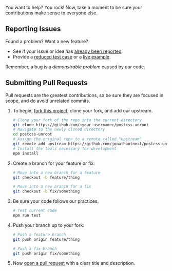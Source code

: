 You want to help? You rock! Now, take a moment to be sure your contributions make sense to everyone else.

## Reporting Issues

Found a problem? Want a new feature?

- See if your issue or idea has [already been reported].
- Provide a [reduced test case] or a [live example].

Remember, a bug is a _demonstrable problem_ caused by _our_ code.

## Submitting Pull Requests

Pull requests are the greatest contributions, so be sure they are focused in scope, and do avoid unrelated commits.

1. To begin, [fork this project], clone your fork, and add our upstream.
   ```bash
   # Clone your fork of the repo into the current directory
   git clone https://github.com/<your-username>/postcss-unroot
   # Navigate to the newly cloned directory
   cd postcss-unroot
   # Assign the original repo to a remote called "upstream"
   git remote add upstream https://github.com/jonathantneal/postcss-unroot
   # Install the tools necessary for development
   npm install
   ```

2. Create a branch for your feature or fix:
   ```bash
   # Move into a new branch for a feature
   git checkout -b feature/thing
   ```
   ```bash
   # Move into a new branch for a fix
   git checkout -b fix/something
   ```

3. Be sure your code follows our practices.
   ```bash
   # Test current code
   npm run test
   ```

4. Push your branch up to your fork:
   ```bash
   # Push a feature branch
   git push origin feature/thing
   ```
   ```bash
   # Push a fix branch
   git push origin fix/something
   ```

5. Now [open a pull request] with a clear title and description.

[already been reported]: issues
[fork this project]:     fork
[live example]:          http://codepen.io/pen
[open a pull request]:   https://help.github.com/articles/using-pull-requests/
[reduced test case]:     https://css-tricks.com/reduced-test-cases/
